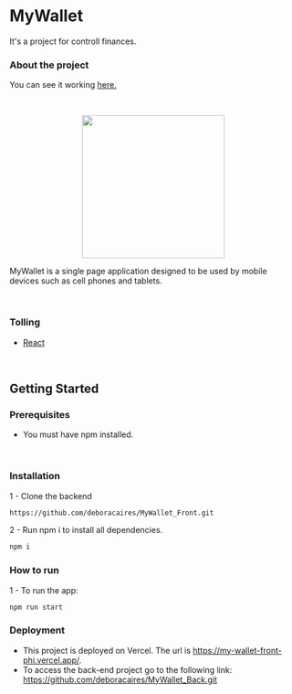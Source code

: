 # **MyWallet**

It's a project for controll finances.

### **About the project**
You can see it working [here.](https://my-wallet-front-phi.vercel.app/)

<br />
<p align="center">
    <img src="https://i.ibb.co/wQjn74Q/Whats-App-Image-2021-11-29-at-10-26-30.jpg" width="250px">
<p>

MyWallet is a single page application designed to be used by mobile devices such as cell phones and tablets.

<br />

### **Tolling**

- [React](https://pt-br.reactjs.org/)

 <br />

## **Getting Started**

### **Prerequisites**

- You must have npm installed.

<br />

### **Installation**

1 -  Clone the backend

```sh
https://github.com/deboracaires/MyWallet_Front.git
```

2 - Run npm i to install all dependencies.

```sh
npm i
```

### **How to run**

1 -  To run the app:

```sh
npm run start
```

### **Deployment**

- This project is deployed on Vercel. The url is https://my-wallet-front-phi.vercel.app/. 
- To access the back-end project go to the following link: https://github.com/deboracaires/MyWallet_Back.git
